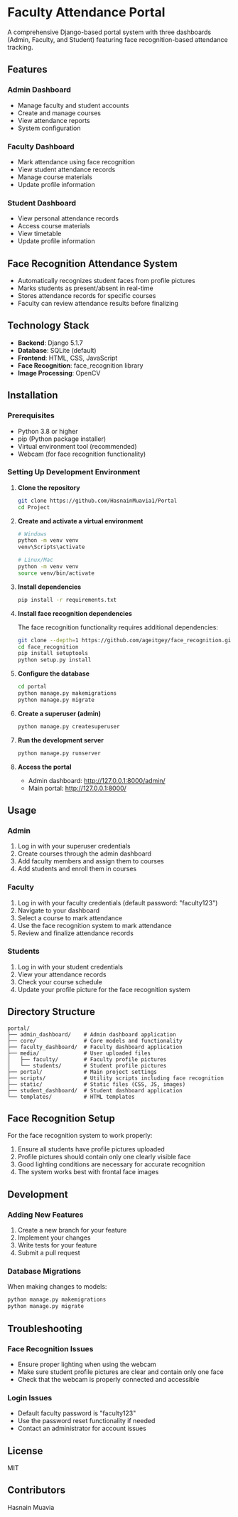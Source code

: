 # Faculty Attendance Portal

A comprehensive Django-based portal system with three dashboards (Admin, Faculty, and Student) featuring face recognition-based attendance tracking.

## Features

### Admin Dashboard
- Manage faculty and student accounts
- Create and manage courses
- View attendance reports
- System configuration

### Faculty Dashboard
- Mark attendance using face recognition
- View student attendance records
- Manage course materials
- Update profile information

### Student Dashboard
- View personal attendance records
- Access course materials
- View timetable
- Update profile information

## Face Recognition Attendance System
- Automatically recognizes student faces from profile pictures
- Marks students as present/absent in real-time
- Stores attendance records for specific courses
- Faculty can review attendance results before finalizing

## Technology Stack

- **Backend**: Django 5.1.7
- **Database**: SQLite (default)
- **Frontend**: HTML, CSS, JavaScript
- **Face Recognition**: face_recognition library
- **Image Processing**: OpenCV

## Installation

### Prerequisites
- Python 3.8 or higher
- pip (Python package installer)
- Virtual environment tool (recommended)
- Webcam (for face recognition functionality)

### Setting Up Development Environment

1. **Clone the repository**
   ```bash
   git clone https://github.com/HasnainMuavia1/Portal
   cd Project
   ```

2. **Create and activate a virtual environment**
   ```bash
   # Windows
   python -m venv venv
   venv\Scripts\activate
   
   # Linux/Mac
   python -m venv venv
   source venv/bin/activate
   ```

3. **Install dependencies**
   ```bash
   pip install -r requirements.txt
   ```

4. **Install face recognition dependencies**
   
   The face recognition functionality requires additional dependencies:
   ```bash
   git clone --depth=1 https://github.com/ageitgey/face_recognition.git
   cd face_recognition
   pip install setuptools
   python setup.py install
   ```

5. **Configure the database**
   ```bash
   cd portal
   python manage.py makemigrations
   python manage.py migrate
   ```

6. **Create a superuser (admin)**
   ```bash
   python manage.py createsuperuser
   ```

7. **Run the development server**
   ```bash
   python manage.py runserver
   ```

8. **Access the portal**
   - Admin dashboard: http://127.0.0.1:8000/admin/
   - Main portal: http://127.0.0.1:8000/

## Usage

### Admin
1. Log in with your superuser credentials
2. Create courses through the admin dashboard
3. Add faculty members and assign them to courses
4. Add students and enroll them in courses

### Faculty
1. Log in with your faculty credentials (default password: "faculty123")
2. Navigate to your dashboard
3. Select a course to mark attendance
4. Use the face recognition system to mark attendance
5. Review and finalize attendance records

### Students
1. Log in with your student credentials
2. View your attendance records
3. Check your course schedule
4. Update your profile picture for the face recognition system

## Directory Structure

```
portal/
├── admin_dashboard/    # Admin dashboard application
├── core/               # Core models and functionality
├── faculty_dashboard/  # Faculty dashboard application
├── media/              # User uploaded files
│   ├── faculty/        # Faculty profile pictures
│   └── students/       # Student profile pictures
├── portal/             # Main project settings
├── scripts/            # Utility scripts including face recognition
├── static/             # Static files (CSS, JS, images)
├── student_dashboard/  # Student dashboard application
└── templates/          # HTML templates
```

## Face Recognition Setup

For the face recognition system to work properly:
1. Ensure all students have profile pictures uploaded
2. Profile pictures should contain only one clearly visible face
3. Good lighting conditions are necessary for accurate recognition
4. The system works best with frontal face images

## Development

### Adding New Features
1. Create a new branch for your feature
2. Implement your changes
3. Write tests for your feature
4. Submit a pull request

### Database Migrations
When making changes to models:
```bash
python manage.py makemigrations
python manage.py migrate
```

## Troubleshooting

### Face Recognition Issues
- Ensure proper lighting when using the webcam
- Make sure student profile pictures are clear and contain only one face
- Check that the webcam is properly connected and accessible

### Login Issues
- Default faculty password is "faculty123"
- Use the password reset functionality if needed
- Contact an administrator for account issues

## License

MIT

## Contributors

Hasnain Muavia
